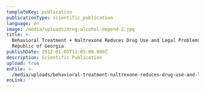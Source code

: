 ```yaml
---
templateKey: publication
publicationType: scientific_publication
language: en
image: /media/uploads/drug-alcohol-depend-2.jpg
title: >-
  Behavioral Treatment + Naltrexone Reduces Drug Use and Legal Problems in the
  Republic of Georgia
publishDate: 2012-01-05T11:05:00.000Z
description: Scientific Publication
upload: true
enFile: >-
  /media/uploads/behavioral-treatment-naltrexone-reduces-drug-use-and-legal-problems-in-the-republic-of-georgia.pdf
enLink: ''
---
```


